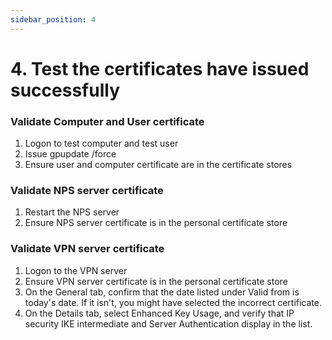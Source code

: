 ```yaml
---
sidebar_position: 4
---
```


# 4. Test the certificates have issued successfully

### Validate Computer and User certificate

1. Logon to test computer and test user
2. Issue gpupdate /force
3. Ensure user and computer certificate are in the certificate stores

### Validate NPS server certificate

1. Restart the NPS server
2. Ensure NPS server certificate is in the personal certificate store

### Validate VPN server certificate

1. Logon to the VPN server
2. Ensure VPN server certificate is in the personal certificate store
3. On the General tab, confirm that the date listed under Valid from is today's date. If it isn't, you might have selected the incorrect certificate.
4. On the Details tab, select Enhanced Key Usage, and verify that IP security IKE intermediate and Server Authentication display in the list.